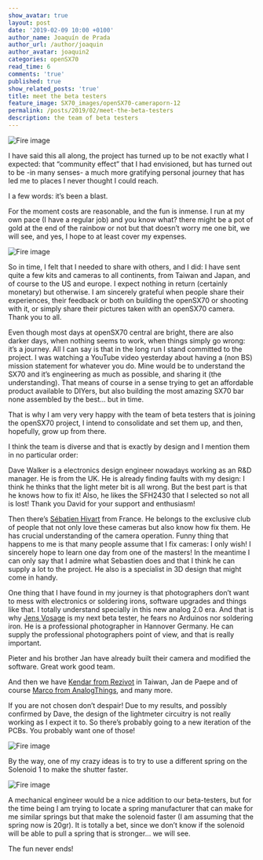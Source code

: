 ```yaml
---
show_avatar: true
layout: post
date: '2019-02-09 10:00 +0100'
author_name: Joaquín de Prada
author_url: /author/joaquin
author_avatar: joaquin2
categories: openSX70
read_time: 6
comments: 'true'
published: true
show_related_posts: 'true'
title: meet the beta testers
feature_image: SX70_images/openSX70-cameraporn-12
permalink: /posts/2019/02/meet-the-beta-testers
description: the team of beta testers
---
```

![Fire image]({{site.url}}/{{site.baseurl}}img/2019/02/pieter_opensx70.jpg)

I have said this all along, the project has turned up to be not exactly what I expected: that “community effect” that I had envisioned, but has turned out to be -in many senses- a much more gratifying personal journey that has led me to places I never thought I could reach. 

I a few words: it’s been a blast.

For the moment costs are reasonable, and the fun is inmense. I run at my own pace (I have a regular job) and you know what? there might be a pot of gold at the end of the rainbow or not but that doesn’t worry me one bit, we will see, and yes, I hope to at least cover my expenses.

![Fire image]({{site.url}}/{{site.baseurl}}img/2019/02/workbench.jpg)

So in time, I felt that I needed to share with others, and I did: I have sent quite a few kits and cameras to all continents, from Taiwan and Japan, and of course to the US and europe. I expect nothing in return (certainly monetary) but otherwise. I am sincerely grateful when people share their experiences, their feedback or both on building the openSX70 or shooting with it, or simply share their pictures taken with an openSX70 camera. Thank you to all.

Even though most days at openSX70 central are bright, there are also darker days, when nothing seems to work, when things simply go wrong: it’s a journey. All I can say is that in the long run I stand committed to the project. I was watching a YouTube video yesterday about having a (non BS) mission statement for whatever you do. Mine would be to understand the SX70 and it’s engineering as much as possible, and sharing it (the understanding). That means of course in a sense trying to get an affordable product available to DIYers, but also building the most amazing SX70 bar none assembled by the best... but in time.

That is why I am very very happy with the team of beta testers that is joining the openSX70 project, I intend to consolidate and set them up, and then, hopefully, grow up from there.

I think the team is diverse and that is exactly by design and I mention them in no particular order: 

Dave Walker is a electronics design engineer nowadays working as an R&D manager. He is from the UK. He is already finding faults with my design: I think he thinks that the light meter bit is all wrong. But the best part is that he knows how to fix it! Also, he likes the SFH2430 that I selected so not all is lost! Thank you David for your support and enthusiasm!

Then there’s [Sébatien Hivart](https://www.facebook.com/sebastien.hivart) from France. He belongs to the exclusive club of people that not only love these cameras but also know how fix them. He has crucial understanding of the camera operation. Funny thing that happens to me is that many people assume that I fix cameras: I only wish! I sincerely hope to learn one day from one of the masters! In the meantime I can only say that I admire what Sebastien does and that I think he can supply a lot to the project. He also is a specialist in 3D design that might come in handy.

One thing that I have found in my journey is that photographers don’t want to mess with electronics or soldering irons, software upgrades and things like that. I totally understand specially in this new analog 2.0 era. And that is why [Jens Vosage](http://www.jvoto.de) is my next beta tester, he fears no Arduinos nor soldering iron. He is a professional photographer in Hannover Germany. He can supply the professional photographers point of view, and that is really important.

Pieter and his brother Jan have already built their camera and modified the software. Great work good team.


And then we have [Kendar from Rezivot](https://www.rezivot.com/) in Taiwan, Jan de Paepe and of course [Marco from AnalogThings](https://www.youtube.com/watch?v=3Fl2U9cJ5ew), and many more.

If you are not chosen don’t despair! Due to my results, and possibly confirmed by Dave, the design of the lightmeter circuitry is not really working as I expect it to. So there’s probably going to a new iteration of the PCBs. You probably want one of those!

![Fire image]({{site.url}}/{{site.baseurl}}img/2019/02/giveaway.jpg)

By the way, one of my crazy ideas is to try to use a different spring on the Solenoid 1 to make the shutter faster. 

![Fire image]({{site.url}}/{{site.baseurl}}img/2019/02/solenoid-1-spring.jpg)

A mechanical engineer would be a nice addition to our beta-testers, but for the time being I am trying to locate a spring manufacturer that can make for me similar springs but that make the solenoid faster (I am assuming that the spring now is 20gr). It is totally a bet, since we don’t know if the solenoid will be able to pull a spring that is stronger... we will see.

The fun never ends!	
